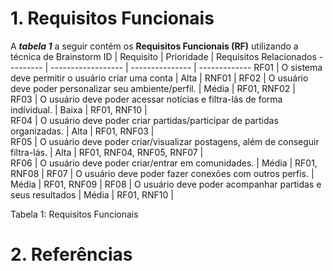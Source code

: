 # 1. Requisitos Funcionais
A ***tabela 1*** a seguir contém os **Requisitos Funcionais (RF)** utilizando a técnica de Brainstorm
ID   | Requisito   | Prioridade | Requisitos Relacionados
--------- | ------------------ | --------------- | -------------
RF01 | O sistema deve permitir o usuário criar uma conta | Alta | RNF01 |
RF02 | O usuário deve poder personalizar seu ambiente/perfil. | Média | RF01, RNF02 |  
RF03 | O usuário deve poder acessar notícias e filtra-lás de forma indívidual. | Baixa | RF01, RNF10 |  
RF04 | O usuário deve poder criar partidas/participar de partidas organizadas. | Alta | RF01, RNF03 |  
RF05 | O usuário deve poder criar/visualizar postagens, além de conseguir filtra-lás. | Alta | RF01, RNF04, RNF05, RNF07 |  
RF06 | O usuário deve poder criar/entrar em comunidades. | Média | RF01, RNF08 |
RF07 | O usuário deve poder fazer conexões com outros perfis. | Média | RF01, RNF09 |
RF08 | O usuário deve poder acompanhar partidas e seus resultados | Média | RF01, RNF10 |



Tabela 1: Requisitos Funcionais

# 2. Referências
